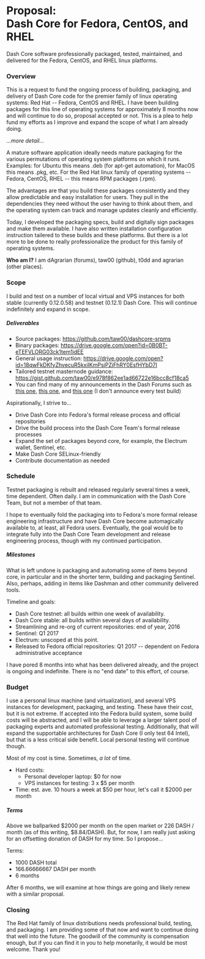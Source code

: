 # Proposal:<br />Dash Core for Fedora, CentOS, and RHEL

Dash Core software professionally packaged, tested, maintained, and delivered
for the Fedora, CentOS, and RHEL linux platforms.

### Overview

This is a request to fund the ongoing process of building, packaging, and
delivery of Dash Core code for the premier family of linux operating systems:
Red Hat -- Fedora, CentOS and RHEL. I have been building packages for this line
of operating systems for approximately 8 months now and will continue to do so,
proposal accepted or not. This is a plea to help fund my efforts as I improve
and expand the scope of what I am already doing.

*...more detail...*

A mature software application ideally needs mature packaging for the various
permutations of operating system platforms on which it runs. Examples: for
Ubuntu this means .deb (for apt-get automation), for MacOS this means .pkg, etc.
For the Red Hat linux family of operating systems -- Fedora, CentOS, RHEL --
this means RPM packages (.rpm).

The advantages are that you build these packages consistently and they allow
predictable and easy installation for users. They pull in the dependencies they
need without the user having to think about them, and the operating system can
track and manage updates cleanly and efficiently.

Today, I developed the packaging specs, build and digitally sign packages and
make them available. I have also written installation configuration instruction
tailered to these builds and these platforms. But there is a lot more to be done
to really professionalize the product for this family of operating systems.

**Who am I?** I am dAgrarian (forums), taw00 (github), t0dd and agrarian (other
places).

### Scope

I build and test on a number of local virtual and VPS instances for both stable
(currently 0.12.0.58) and testnet (0.12.1) Dash Core. This will continue
indefinitely and expand in scope.

##### Deliverables

* Source packages: <https://github.com/taw00/dashcore-srpms>
* Binary packages: <https://drive.google.com/open?id=0B0BT-eTEFVLORG03ck1tem1idEE>
* General usage instruction: <https://drive.google.com/open?id=18qwFkDKfyZhvecuR5kxiIKmPsjPZjFhRY0EsfHYbD7I>
* Tailored testnet masternode guidance: <https://gist.github.com/taw00/e978f862ee1ad66722e16bcc8cf18ca5>
* You can find many of my announcements in the Dash Forums such as [this one](https://www.dash.org/forum/threads/12-1-testnet-testing-phase-two-ignition.10818/page-8#post-108491), [this one](https://www.dash.org/forum/threads/testnet-masternode-guide-for-fedora-centos-rhel.11950/), and [this one](https://www.dash.org/forum/threads/12-1-testnet-testing-phase-two-ignition.10818/page-6#post-106852) (I don't announce every test build)

Aspirationally, I strive to...

* Drive Dash Core into Fedora's formal release process and official repositories
* Drive the build process into the Dash Core Team's formal release processes
* Expand the set of packages beyond core, for example, the Electrum wallet, Sentinel, etc.
* Make Dash Core SELinux-friendly
* Contribute documentation as needed

### Schedule

Testnet packaging is rebuilt and released regularly several times a week, time
dependent. Often daily. I am in communication with the Dash Core Team, but not a
member of that team.

I hope to eventually fold the packaging into to Fedora's more formal release
engineering infrastructure and have Dash Core become automagically available to,
at least, all Fedora users. Eventually, the goal would be to integrate fully
into the Dash Core Team development and release engineering process, though with
my continued participation.

##### Milestones

What is left undone is packaging and automating some of items beyond core, in
particular and in the shorter term, building and packaging Sentinel. Also,
perhaps, adding in items like Dashman and other community delivered tools.

Timeline and goals:

* Dash Core testnet: all builds within one week of availability.
* Dash Core stable: all builds within several days of availability.
* Streamlining and re-org of current repositories: end of year, 2016
* Sentinel: Q1 2017
* Electrum: unscoped at this point.
* Released to Fedora official repositories: Q1 2017 -- dependent on Fedora administrative acceptance

I have pored 8 months into what has been delivered already, and the project is
ongoing and indefinite. There is no "end date" to this effort, of course.

### Budget

I use a personal linux machine (and virtualization), and several VPS instances
for development, packaging, and testing. These have their cost, but it is not
extreme. If accepted into the Fedora build system, some build costs will be
abstracted, and I will be able to leverage a larger talent pool of packaging
experts and automated professional testing. Additionally, that will expand the
supportable architectures for Dash Core (I only test 64 Intel), but that is a
less critical side benefit. Local personal testing will continue though.

Most of my cost is time. Sometimes, *a lot* of time.

* Hard costs:
  - Personal developer laptop: $0 for now
  - VPS instances for testing: 3 x $5 per month
* Time: est. ave. 10 hours a week at $50 per hour, let's call it $2000 per month

##### Terms

Above we ballparked $2000 per month on the open market or 226 DASH / month (as
of this writing, $8.84/DASH). But, for now, I am really just asking for an
offsetting donation of DASH for my time. So I propose...

Terms:

* 1000 DASH total
 * 166.66666667 DASH per month
 * 6 months

After 6 months, we will examine at how things are going and likely renew with a similar proposal.

### Closing

The Red Hat family of linux distributions needs professional build, testing, and
packaging. I am providing some of that now and want to continue doing that well
into the future. The goodwill of the community is compensation enough, but if
you can find it in you to help monetarily, it would be most welcome. Thank you!
